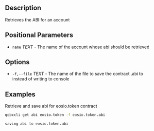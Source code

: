 ## Description
Retrieves the ABI for an account

## Positional Parameters
- `name` _TEXT_ - The name of the account whose abi should be retrieved

## Options
- `-f,--file` _TEXT_ - The name of the file to save the contract .abi to instead of writing to console

## Examples
Retrieve and save abi for eosio.token contract

```sh
qqbccli get abi eosio.token -f eosio.token.abi
```
```console
saving abi to eosio.token.abi
```
